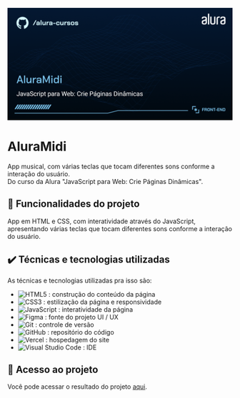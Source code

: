 ![Banner](./images/Front-end-AluraMidi.png)

# AluraMidi

App musical, com várias teclas que tocam diferentes sons conforme a interação do usuário.
<br>
Do curso da Alura "JavaScript para Web: Crie Páginas Dinâmicas".

## 🔨 Funcionalidades do projeto

App em HTML e CSS, com interatividade através do JavaScript, apresentando várias teclas que tocam diferentes sons conforme a interação do usuário.

## ✔️ Técnicas e tecnologias utilizadas

As técnicas e tecnologias utilizadas pra isso são:

- ![HTML5](https://img.shields.io/badge/HTML5-E34F26?style=for-the-badge&logo=html5&logoColor=white") : construção do conteúdo da página
- ![CSS3](https://img.shields.io/badge/CSS3-1572B6?style=for-the-badge&logo=css3&logoColor=white") : estilização da página e responsividade
- ![JavaScript](https://img.shields.io/badge/JavaScript-323330?style=for-the-badge&logo=javascript&logoColor=F7DF1E") : interatividade da página
- ![Figma](https://img.shields.io/badge/figma-%23F24E1E.svg?style=for-the-badge&logo=figma&logoColor=white) : fonte do projeto UI / UX
- ![Git](https://img.shields.io/badge/git-%23F05033.svg?style=for-the-badge&logo=git&logoColor=white) : controle de versão
- ![GitHub](https://img.shields.io/badge/github-%23121011.svg?style=for-the-badge&logo=github&logoColor=white) : repositório do código
- ![Vercel](https://img.shields.io/badge/vercel-%23000000.svg?style=for-the-badge&logo=vercel&logoColor=white) : hospedagem do site
- ![Visual Studio Code](https://img.shields.io/badge/Visual%20Studio%20Code-0078d7.svg?style=for-the-badge&logo=visual-studio-code&logoColor=white) : IDE


## 📁 Acesso ao projeto

Você pode acessar o resultado do projeto [aqui](#).
